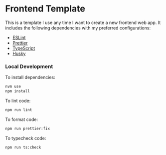 # Frontend Template

This is a template I use any time I want to create a new frontend web app. It includes the following dependencies with my preferred configurations:

- [ESLint](https://eslint.org/)
- [Prettier](https://prettier.io/)
- [TypeScript](https://www.typescriptlang.org/)
- [Husky](https://typicode.github.io/husky/)

### Local Development

To install dependencies:

```bash
nvm use
npm install
```

To lint code:

```bash
npm run lint
```

To format code:

```bash
npm run prettier:fix
```

To typecheck code:

```bash
npm run ts:check
```
